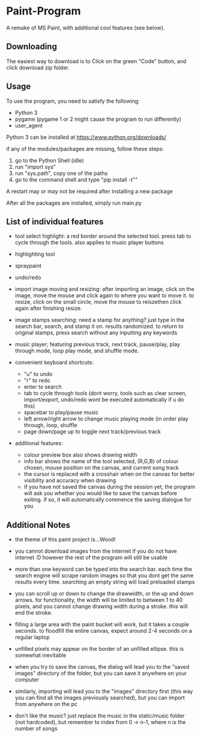 # Paint-Program
A remake of MS Paint, with additional cool features (see below).

## Downloading
The easiest way to download is to Click on the green "Code" button, and click download zip folder.

## Usage
To use the program, you need to satisfy the following:
* Python 3
* pygame (pygame 1 or 2 might cause the program to run differently)
* user_agent

Python 3 can be installed at https://www.python.org/downloads/

if any of the modules/packages are missing, follow these steps:
1. go to the Python Shell (idle)
2. run "import sys"
3. run "sys.path", copy one of the paths
4. go to the command shell and type "pip install <package name> -t"<copied path>"
    
A restart may or may not be required after installing a new package

After all the packages are installed, simply run main.py

## List of individual features

* tool select highlight: a red border around the selected tool. press tab to cycle through the tools. also applies to music player buttons

* highlighting tool

* spraypaint

* undo/redo

* import image moving and resizing: after importing an image, click on the image, move the mouse and click again to where you want to move it. to resize, click on the small circle, move the mouse to reiszethen click again after finishing resize.

* image stamps searching: need a stamp for anything? just type in the search bar, search, and stamp it on. results randomized. to return to original stamps, press search without any inputting any keywords
    
* music player; featuring previous track, next track, pause/play, play through mode, loop play mode, and shuffle mode. 
    
* convenient keyboard shortcuts:
    * "u" to undo
    * "r" to redo
    * enter to search
    * tab to cycle through tools (dont worry, tools such as clear screen, import/export, undo/redo wont be executed automatically if u do this)
    * spacebar to play/pause music
    * left arrow/right arrow to change music playing mode (in order play through, loop, shuffle
    * page down/page up to toggle next track/previous track

* additional features:
    * colour preview box also shows drawing width
    * info bar shows the name of the tool selected, (R,G,B) of colour chosen, mouse position on the canvas, and current song track
    * the cursor is replaced with a crosshair when on the canvas for better visibility and accuracy when drawing
    * if you have not saved the canvas during the session yet, the program will ask you whether you would like to save the canvas before exiting. if so, it will automatically         commence the saving dialogue for you

## Additional Notes

* the theme of this paint project is...Wood!

* you cannot download images from the internet if you do not have internet :D however the rest of the program will still be usable

* more than one keyword can be typed into the search bar. each time the search engine will scrape random images so that you dont get the same results every time. searching an empty string will load preloaded stamps

* you can scroll up or down to change the drawwidth, or the up and down arrows. for functionality, the width will be limited to between 1 to 40 pixels, and you cannot change drawing width during a stroke. this will end the stroke.

* filling a large area with the paint bucket will work, but it takes a couple seconds. to floodfill the entire canvas, expect around 2-4 seconds on a regular laptop

* unfilled pixels may appear on the border of an unfilled ellipse. this is somewhat inevitable

* when you try to save the canvas, the dialog will lead you to the "saved images" directory of the folder, but you can save it anywhere on your computer

* similarly, importing will lead you to the "images" directory first (this way you can find all the images previously searched), but you can import from anywhere on the pc

* don't like the music? just replace the music in the static/music folder (not hardcoded), but remember to index from 0 -> n-1, where n is the number of songs

